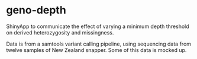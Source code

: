 # geno-depth
ShinyApp to communicate the effect of varying a minimum depth threshold on derived heterozygosity and missingness.

Data is from a samtools variant calling pipeline, using sequencing data from twelve samples of New Zealand snapper. Some of this data is mocked up.

